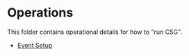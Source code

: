 # Operations

This folder contains operational details for how to "run CSG".

- [Event Setup](./events/event-setup.md)